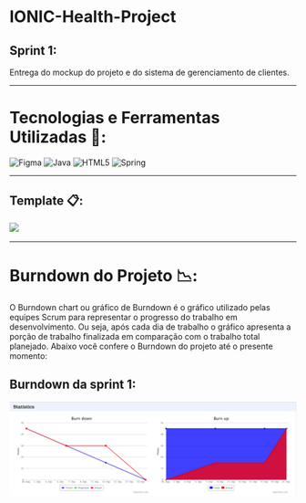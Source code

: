 # IONIC-Health-Project

## Sprint 1:
  Entrega do mockup do projeto e do sistema de gerenciamento de clientes.
  
___________________________________________________________________________________________________________________________________________________________________________________

# Tecnologias e Ferramentas Utilizadas 🧰:
![Figma](https://img.shields.io/badge/figma-%23F24E1E.svg?style=for-the-badge&logo=figma&logoColor=white) ![Java](https://img.shields.io/badge/java-%23ED8B00.svg?style=for-the-badge&logo=java&logoColor=white) ![HTML5](https://img.shields.io/badge/html5-%23E34F26.svg?style=for-the-badge&logo=html5&logoColor=white) ![Spring](https://img.shields.io/badge/Spring-6DB33F?style=for-the-badge&logo=spring&logoColor=white")
  
___________________________________________________________________________________________________________________________________________________________________________________

## Template 📋:
![](https://github.com/cpusfatec/IONIC-Health-Project/blob/main/Imagens/GIF_Ionic.gif)

___________________________________________________________________________________________________________________________________________________________________________________

# Burndown do Projeto 📉:
O Burndown chart ou gráfico de Burndown é o gráfico utilizado pelas equipes Scrum para representar o progresso do trabalho em desenvolvimento. Ou seja, após cada dia de trabalho o gráfico apresenta a porção de trabalho finalizada em comparação com o trabalho total planejado. Abaixo você confere o Burndown do projeto até o presente momento:

## Burndown da sprint 1:
![](https://github.com/cpusfatec/IONIC-Health-Project/blob/main/Imagens/BURNDOWN%20SPRINT%201.png)




